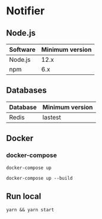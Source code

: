 # Notifier

## Node.js

| Software | Minimum version |
| -------- | --------------- |
| Node.js  | 12.x            |
| npm      | 6.x             |

## Databases

| Database   | Minimum version |
| ---------- | --------------- |
| Redis      | lastest         |

## Docker

### docker-compose

```
docker-compose up
```

```
docker-compose up --build
```

## Run local

```
yarn && yarn start
```